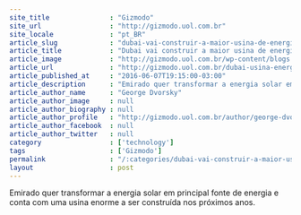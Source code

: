 ```yaml
---
site_title               : "Gizmodo"
site_url                 : "http://gizmodo.uol.com.br"
site_locale              : "pt_BR"
article_slug             : "dubai-vai-construir-a-maior-usina-de-energia-solar-do-mundo"
article_title            : "Dubai vai construir a maior usina de energia solar do mundo"
article_image            : "http://gizmodo.uol.com.br/wp-content/blogs.dir/8/files/2016/06/usina-dubai-1.jpg"
article_url              : "http://gizmodo.uol.com.br/dubai-usina-energia-solar/"
article_published_at     : "2016-06-07T19:15:00-03:00"
article_description      : "Emirado quer transformar a energia solar em principal fonte de energia e conta com uma usina enorme a ser construída nos próximos anos."
article_author_name      : "George Dvorsky"
article_author_image     : null
article_author_biography : null
article_author_profile   : "http://gizmodo.uol.com.br/author/george-dvorsky/"
article_author_facebook  : null
article_author_twitter   : null
category                 : ['technology']
tags                     : ['Gizmodo']
permalink                : "/:categories/dubai-vai-construir-a-maior-usina-de-energia-solar-do-mundo/"
layout                   : post
---
```


Emirado quer transformar a energia solar em principal fonte de energia e conta com uma usina enorme a ser construída nos próximos anos.
